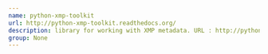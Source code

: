 ```yaml
---
name: python-xmp-toolkit
url: http://python-xmp-toolkit.readthedocs.org/
description: library for working with XMP metadata. URL : http://python-xmp-toolkit.readthedocs.org/ Groups : None
group: None
---
```

